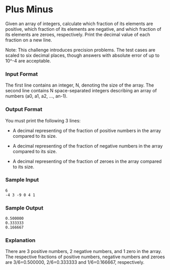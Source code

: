# Plus Minus

Given an array of integers, calculate which fraction of its elements are positive, which fraction of its elements are negative, and which fraction of its elements are zeroes, respectively. Print the decimal value of each fraction on a new line.

Note: This challenge introduces precision problems. The test cases are scaled to six decimal places, though answers with absolute error of up to 10^-4 are acceptable.

### Input Format

The first line contains an integer, N, denoting the size of the array.
The second line contains N space-separated integers describing an array of numbers (a0, a1, a2, ..., an-1).

### Output Format

You must print the following 3 lines:

* A decimal representing of the fraction of positive numbers in the array compared to its size.

* A decimal representing of the fraction of negative numbers in the array compared to its size.

* A decimal representing of the fraction of zeroes in the array compared to its size.

### Sample Input

```
6
-4 3 -9 0 4 1         
```

### Sample Output

```
0.500000
0.333333
0.166667
```

### Explanation

There are 3 positive numbers, 2 negative numbers, and 1 zero in the array.
The respective fractions of positive numbers, negative numbers and zeroes are 3/6=0.500000, 2/6=0.333333 and 1/6=0.166667, respectively. 